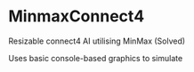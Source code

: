 # MinmaxConnect4
Resizable connect4 AI utilising MinMax (Solved)

Uses basic console-based graphics to simulate
